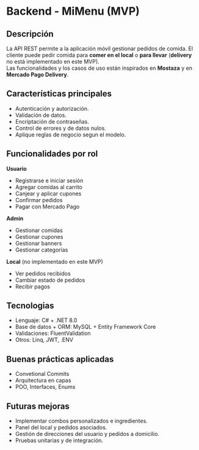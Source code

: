 # Backend - MiMenu (MVP)

## Descripción 
La API REST permite a la aplicación móvil gestionar pedidos de comida. El cliente puede pedir comida para **comer en el local** o **para llevar** (**delivery** no está implementado en este MVP).  
Las funcionalidades y los casos de uso están inspirados en **Mostaza** y en **Mercado Pago Delivery**.


## Características principales
- Autenticación y autorización.
- Validación de datos.
- Encriptación de contraseñas.
- Control de errores y de datos nulos.
- Aplique reglas de negocio segun el modelo.

## Funcionalidades por rol
**Usuario**
- Registrarse e iniciar sesión
- Agregar comidas al carrito
- Canjear y aplicar cupones
- Confirmar pedidos
- Pagar con Mercado Pago

**Admin**
- Gestionar comidas
- Gestionar cupones
- Gestionar banners
- Gestionar categorías

**Local** (no implementado en este MVP)
  - Ver pedidos recibidos
  - Cambiar estado de pedidos
  - Recibir pagos

## Tecnologias
- Lenguaje: C# + .NET 8.0
- Base de datos + ORM: MySQL + Entity Framework Core
- Validaciones: FluentValidation
- Otros: Linq, JWT, .ENV

## Buenas prácticas aplicadas
- Convetional Commits
- Arquitectura en capas
- POO, Interfaces, Enums

## Futuras mejoras
- Implementar combos personalizados e ingredientes.
- Panel del local y pedidos asociados.
- Gestión de direcciones del usuario y pedidos a domicilio.
- Pruebas unitarias y de integración.






